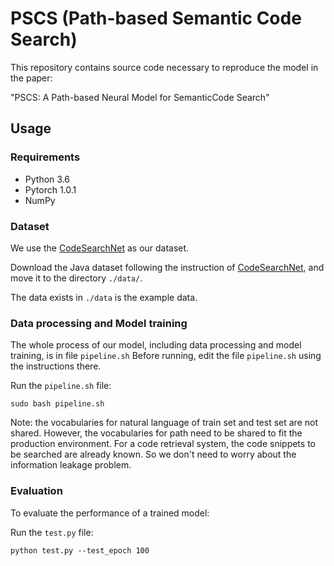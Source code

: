 # PSCS (Path-based Semantic Code Search)

This repository contains source code necessary to reproduce the model in the paper:

"PSCS: A Path-based Neural Model for SemanticCode Search"

## Usage

### Requirements

- Python 3.6
- Pytorch 1.0.1
- NumPy

### Dataset

We use the [CodeSearchNet](https://github.com/github/CodeSearchNet) as our dataset.

Download the Java dataset following the instruction of [CodeSearchNet](https://github.com/github/CodeSearchNet), and move it to the directory `./data/`.

The data exists in `./data` is the example data.

### Data processing and Model training

The whole process of our model, including data processing and model training, is in file `pipeline.sh`
Before running, edit the file `pipeline.sh` using the instructions there.

Run the `pipeline.sh` file:

```
sudo bash pipeline.sh
```

Note: the vocabularies for natural language of train set and test set are not shared. However, the vocabularies for path need to be shared to fit the production environment. For a code retrieval system, the code snippets to be searched are already known. So we don't need to worry about the information leakage problem.
### Evaluation

To evaluate the performance of a trained model:

Run the `test.py` file:

```
python test.py --test_epoch 100
```

